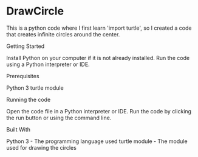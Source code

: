 # DrawCircle
This is a python code where I first learn 'import turtle', so I created a code that creates infinite circles around the center.

Getting Started

Install Python on your computer if it is not already installed.
Run the code using a Python interpreter or IDE.

Prerequisites

Python 3
turtle module

Running the code

Open the code file in a Python interpreter or IDE.
Run the code by clicking the run button or using the command line.

Built With

Python 3 - The programming language used
turtle module - The module used for drawing the circles
